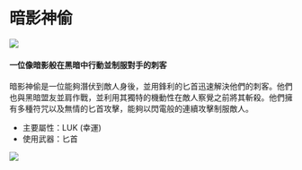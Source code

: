 # 暗影神偷

![](https://aliceric27s-organization.gitbook.io/images/msn-101/classes-and-jobs/thief/image_1747236409976_404.png)

#### 一位像暗影般在黑暗中行動並制服對手的刺客

暗影神偷是一位能夠潛伏到敵人身後，並用鋒利的匕首迅速解決他們的刺客。他們也與黑暗盟友並肩作戰，並利用其獨特的機動性在敵人察覺之前將其斬殺。他們擁有多種符咒以及無情的匕首攻擊，能夠以閃電般的連續攻擊制服敵人。

*   主要屬性：LUK (幸運)
*   使用武器：匕首

![](https://aliceric27s-organization.gitbook.io/images/msn-101/classes-and-jobs/thief/image_1747236409976_309.png)